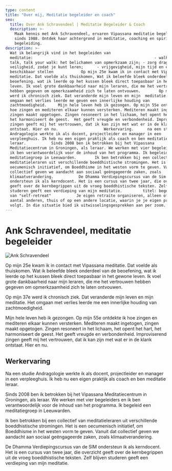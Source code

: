 ```yaml
---
type: content
title: "Over mij, Meditatie begeleider en coach"
seo:
  title: Over Ank Schravendeel | Meditatie Begeleider & Coach
  description: >-
    Maak kennis met Ank Schravendeel, ervaren Vipassana meditatie begeleider
    sinds 1988. Ontdek haar achtergrond in meditatie, coaching en spirituele
    begeleiding.
description: >-
  Wat ik belangrijk vind in het begeleiden van
  meditatie:                                                     - walk your
  talk, talk your walk: het belichamen van opmerkzaam zijn; - zorg dragen voor
  veiligheid, zodat je kunt leren;      - vrijgevigheid, mijn tijd en energie
  beschikbaar stellen            Op mijn 25e kwam ik in contact met Vipassana
  meditatie. Dat voelde als thuiskomen, Wat ik beleefde bleek onderdeel van de
  beoefening. wat ik leerde op het kussen bleek direct toepasbaar in het gewone
  leven. Ik voel grote dankbaarheid naar mijn leraren, die me het vertrouwen
  hebben gegeven om opmerkzaamheid zich te laten ontvouwen.        Op mijn 37e
  werd ik chronisch ziek. Dat veranderde mijn leven en mijn  meditatie. Het
  omgaan met verlies leerde me geven een innerlijke houding van
  zachtmoedigheid.     Mijn hele leven heb ik gezongen. Op mijn 55e ontdekte ik
  hoe zingen en mediteren elkaar kunnen versterken. Mediteren maakt ingetogen,
  zingen maakt opgetogen. Zingen resoneert in het lichaam, het opent het hart,
  het harmoniseert de geest.  Het geeft vreugde en verbondenheid. Improviserend
  zingen geeft mij het vertrouwen, dat ik kan zijn met wat er in de klank
  ontstaat. Hier en nu.                    Werkervaring.      na een studie
  Andragologie werkte ik als docent, projectleider en manager in een
  verpleeghuis. Ik heb nu een eigen praktijk als coach en ben meditatie
  leraar.           Sinds 2008 ben ik betrokken bij het Vipassana
  Meditatiecentrum in Groningen, als leraar. We werken met vier begeleiders en
  ik ben verantwoordelijk voor de inhoud van het programma. Ik begeleid een
  meditatiegroep in Leeuwarden.        Ik ben betrokken bij een collectief van
  meditatieleraren uit verschillende boeddhistische stromingen. Het is een
  oecumenisch initiatief, om Boeddhisme in het westen vorm te geven. Vanuit dat
  collectief geven we aandacht aan sociaal geëngageerde zaken, zoals
  klimaatverandering.           De Dhamma Verdiepingscursus van de Sim
  ondersteun ik als kerndocent. Het is een cursus van twee jaar, die overzicht
  geeft over de kernbegrippen uit de vroeg boeddhistische teksten. Zelf blijven
  studeren geeft een verdieping van mijn meditatie.         titel: begeleiding
  van "self-retreat"           Je eigen retraite organiseren, alleen of met een
  aantal anderen, thuis of op een andere locatie, waarin je je eigen programma
  volgt. In die situatie bied ik uitwisselingsgesprekken aan per zoom.
---
```


# Ank Schravendeel, meditatie begeleider

![Ank Schravendeel](/images/placeholder.webp)

Op mijn 25e kwam ik in contact met Vipassana meditatie. Dat voelde als thuiskomen. Wat ik beleefde bleek onderdeel van de beoefening, wat ik leerde op het kussen bleek direct toepasbaar in het gewone leven. Ik voel grote dankbaarheid naar mijn leraren, die me het vertrouwen hebben gegeven om opmerkzaamheid zich te laten ontvouwen.

Op mijn 37e werd ik chronisch ziek. Dat veranderde mijn leven en mijn meditatie. Het omgaan met verlies leerde me een innerlijke houding van zachtmoedigheid.

Mijn hele leven heb ik gezongen. Op mijn 55e ontdekte ik hoe zingen en mediteren elkaar kunnen versterken. Mediteren maakt ingetogen, zingen maakt opgetogen. Zingen resoneert in het lichaam, het opent het hart, het harmoniseert de geest. Het geeft vreugde en verbondenheid. Improviserend zingen geeft mij het vertrouwen, dat ik kan zijn met wat er in de klank ontstaat. Hier en nu.

## Werkervaring

Na een studie Andragologie werkte ik als docent, projectleider en manager in een verpleeghuis. Ik heb nu een eigen praktijk als coach en ben meditatie leraar.

Sinds 2008 ben ik betrokken bij het Vipassana Meditatiecentrum in Groningen, als leraar. We werken met vier begeleiders en ik ben verantwoordelijk voor de inhoud van het programma. Ik begeleid een meditatiegroep in Leeuwarden.

Ik ben betrokken bij een collectief van meditatieleraren uit verschillende boeddhistische stromingen. Het is een oecumenisch initiatief, om Boeddhisme in het westen vorm te geven. Vanuit dat collectief geven we aandacht aan sociaal geëngageerde zaken, zoals klimaatverandering.

De Dhamma Verdiepingscursus van de SIM ondersteun ik als kerndocent. Het is een cursus van twee jaar, die overzicht geeft over de kernbegrippen uit de vroeg boeddhistische teksten. Zelf blijven studeren geeft een verdieping van mijn meditatie.
